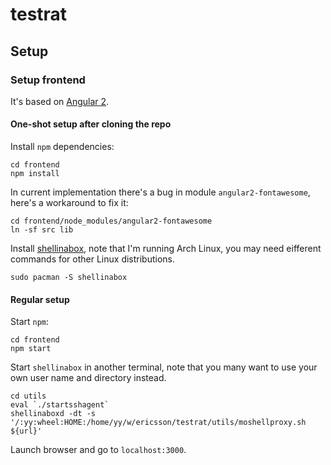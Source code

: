 # testrat

## Setup

### Setup frontend

It's based on [Angular 2](https://angular.io/).

#### One-shot setup after cloning the repo

Install `npm` dependencies:

```
cd frontend
npm install
```

In current implementation there's a bug in module `angular2-fontawesome`, here's a workaround to fix it:

```
cd frontend/node_modules/angular2-fontawesome
ln -sf src lib
```

Install [shellinabox](https://github.com/shellinabox/shellinabox), note that I'm running Arch Linux, you may need eifferent commands for other Linux distributions.

```
sudo pacman -S shellinabox
```

#### Regular setup


Start `npm`:

```
cd frontend
npm start
```

Start `shellinabox` in another terminal, note that you many want to use your own user name and directory instead.

```
cd utils
eval `./startsshagent`
shellinaboxd -dt -s '/:yy:wheel:HOME:/home/yy/w/ericsson/testrat/utils/moshellproxy.sh ${url}'
```

Launch browser and go to `localhost:3000`.

